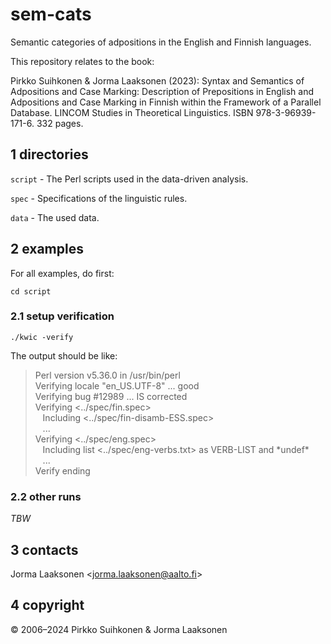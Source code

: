 # sem-cats

Semantic categories of adpositions in the English and Finnish languages.

This repository relates to the book:

Pirkko Suihkonen & Jorma Laaksonen (2023): Syntax and Semantics of
Adpositions and Case Marking: Description of Prepositions in English
and Adpositions and Case Marking in Finnish within the Framework of a
Parallel Database. LINCOM Studies in Theoretical Linguistics. ISBN
978-3-96939-171-6. 332 pages.


## 1 directories

`script` - The Perl scripts used in the data-driven analysis.

`spec` - Specifications of the linguistic rules.

`data` - The used data.


## 2 examples

For all examples, do first:

```
cd script
```

### 2.1 setup verification

```
./kwic -verify
```

The output should be like:

<blockquote>
Perl version v5.36.0 in /usr/bin/perl<br>
Verifying locale "en_US.UTF-8" ... good<br>
Verifying bug #12989 ... IS corrected<br>
Verifying <../spec/fin.spec><br>
&nbsp;&nbsp; Including <../spec/fin-disamb-ESS.spec><br>
&nbsp;&nbsp; ...<br>
Verifying <../spec/eng.spec><br>
&nbsp;&nbsp; Including list <../spec/eng-verbs.txt> as VERB-LIST and *undef*<br>
&nbsp;&nbsp; ...<br>
Verify ending<br>
</blockquote>

### 2.2 other runs

*TBW*


## 3 contacts

Jorma Laaksonen <<jorma.laaksonen@aalto.fi>>

## 4 copyright

© 2006–2024 Pirkko Suihkonen & Jorma Laaksonen



